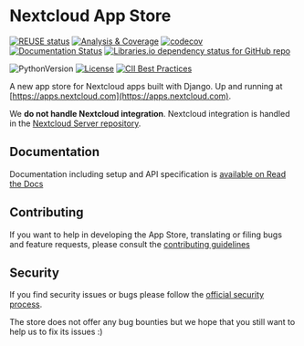 <!--
  - SPDX-FileCopyrightText: 2016 Nextcloud GmbH and Nextcloud contributors
  - SPDX-License-Identifier: AGPL-3.0-or-later
-->
# Nextcloud App Store

[![REUSE status](https://api.reuse.software/badge/github.com/nextcloud/appstore)](https://api.reuse.software/info/github.com/nextcloud/appstore)
[![Analysis & Coverage](https://github.com/nextcloud/appstore/actions/workflows/analysis-coverage.yml/badge.svg)](https://github.com/nextcloud/appstore/actions/workflows/analysis-coverage.yml)
[![codecov](https://codecov.io/gh/nextcloud/appstore/branch/master/graph/badge.svg?token=ABLI0g5G9q)](https://codecov.io/gh/nextcloud/appstore)
[![Documentation Status](https://readthedocs.org/projects/nextcloudappstore/badge/?version=latest)](http://nextcloudappstore.readthedocs.io/en/latest/?badge=latest)
[![Libraries.io dependency status for GitHub repo](https://img.shields.io/librariesio/github/nextcloud/appstore)](https://img.shields.io/librariesio/github/nextcloud/appstore)

![PythonVersion](https://img.shields.io/badge/python-3.12-blue)
[![License](https://img.shields.io/badge/license-AGPLv3+-blue.svg)](https://www.gnu.org/licenses/agpl-3.0.en.html)
[![CII Best Practices](https://bestpractices.coreinfrastructure.org/projects/846/badge)](https://bestpractices.coreinfrastructure.org/projects/846)

A new app store for Nextcloud apps built with Django. Up and running at [https://apps.nextcloud.com](https://apps.nextcloud.com).

We **do not handle Nextcloud integration**. Nextcloud integration is handled in the [Nextcloud Server repository](https://github.com/nextcloud/server).

## Documentation
Documentation including setup and API specification is [available on Read the Docs](https://nextcloudappstore.readthedocs.io/en/latest/)

## Contributing
If you want to help in developing the App Store, translating or filing bugs and feature requests, please consult the [contributing guidelines](https://github.com/nextcloud/appstore/blob/master/.github/CONTRIBUTING.md)

## Security
If you find security issues or bugs please follow the [official security process](https://nextcloud.com/security/).

The store does not offer any bug bounties but we hope that you still want to help us to fix its issues :)

